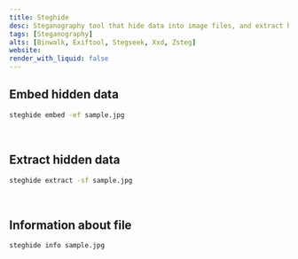 ```yaml
---
title: Steghide
desc: Steganography tool that hide data into image files, and extract hidden data from files.
tags: [Steganography]
alts: [Binwalk, Exiftool, Stegseek, Xxd, Zsteg]
website:
render_with_liquid: false
---
```


## Embed hidden data

```sh
steghide embed -ef sample.jpg
```

<br />

## Extract hidden data

```sh
steghide extract -sf sample.jpg
```

<br />

## Information about file

```sh
steghide info sample.jpg
```
